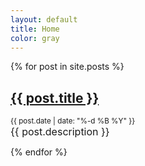 ```yaml
---
layout: default
title: Home
color: gray
---
```

<div>
{% for post in site.posts %}

<div class="post_wrapper">
<h2><a class="header_link" href="{{ post.url }}">{{ post.title }}</a></h2>
<sup>{{ post.date | date: "%-d %B %Y" }}</sup>
<br>
<span style="font-size: 16px">{{ post.description }}</span>
<br>
</div>    

{% endfor %}

</div>